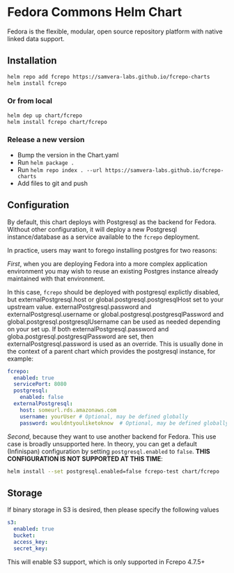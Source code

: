 Fedora Commons Helm Chart
=========================

Fedora is the flexible, modular, open source repository platform with native
linked data support.

## Installation

```sh
helm repo add fcrepo https://samvera-labs.github.io/fcrepo-charts
helm install fcrepo
```

### Or from local

```sh
helm dep up chart/fcrepo
helm install fcrepo chart/fcrepo
```

### Release a new version

- Bump the version in the Chart.yaml
- Run `helm package .`
- Run `helm repo index . --url https://samvera-labs.github.io/fcrepo-charts`
- Add files to git and push

## Configuration

By default, this chart deploys with Postgresql as the backend for Fedora.
Without other configuration, it will deploy a new Postgresql instance/database
as a service available to the `fcrepo` deployment.

In practice, users may want to forego installing postgres for two reasons:

_First_, when you are deploying Fedora into a more complex application
environment you may wish to reuse an existing Postgres instance already
maintained with that environment.

In this case, `fcrepo` should be deployed with postgresql explictly disabled, but
externalPostgresql.host or global.postgresql.postgresqlHost set to your upstream value.
externalPostgresql.password and externalPostgresql.username or global.postgresql.postgresqlPassword
and global.postgresql.postgresqlUsername can be used as needed depending on your set up. If both
externalPostgresql.password and globa.postgresql.postgresqlPassword are set, then
externalPostgresql.password is used as an override.
This is usually done in the context of a parent chart which provides the postgresql instance, for example:

```yaml
fcrepo:
  enabled: true
  servicePort: 8080
  postgresql:
    enabled: false
  externalPostgresql:
    host: someurl.rds.amazonaws.com
    username: yourUser # Optional, may be defined globally
    password: wouldntyouliketoknow  # Optional, may be defined globally

```

_Second_, because they want to use another backend for Fedora. This use case is broadly unsupported here. In theory, you can get a default (Infinispan) configuration by setting `postgresql.enabled` to `false`. **THIS CONFIGURATION IS NOT SUPPORTED AT THIS TIME**:

```sh
helm install --set postgresql.enabled=false fcrepo-test chart/fcrepo
```

## Storage
If binary storage in S3 is desired, then please specify the following values

```yaml
s3:
  enabled: true
  bucket:
  access_key:
  secret_key:
```

This will enable S3 support, which is only supported in Fcrepo 4.7.5+
